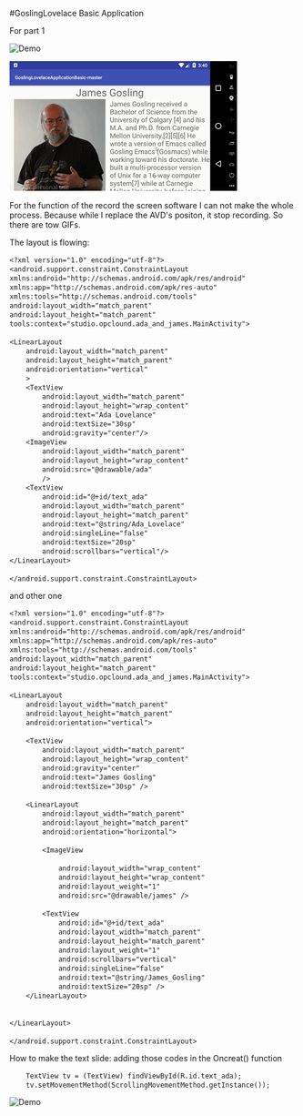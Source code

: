 #GoslingLovelace Basic Application

For part 1

![Demo](https://github.com/Hubertyori/GoslingLovelaceApplicationBasic/blob/master/Genymotion%20for%20personal%20use%20-%20Custom%20Phone%20-%207.0.0%20-%20API%2024%20-%20768x1280%20(768x1280%2C%20320dpi)%20-%20192.168.148.101%202018_3_25%2015_38_51_20180325154257.gif)

![Demo](https://github.com/Hubertyori/GoslingLovelaceApplicationBasic/blob/master/Genymotion%20for%20personal%20use%20-%20Custom%20Phone%20-%207.0.0%20-%20API%2024%20-%20768x1280%20(768x1280%2C%20320dpi)%20-%20192.168.148.101%202018_3_25%2015_39_59_20180325154316.gif)

For the function of the record the screen software I can not make the whole process. Because while I replace the AVD's positon, it stop recording. So there are tow GIFs.

The layout is flowing:

    <?xml version="1.0" encoding="utf-8"?>
    <android.support.constraint.ConstraintLayout xmlns:android="http://schemas.android.com/apk/res/android"
    xmlns:app="http://schemas.android.com/apk/res-auto"
    xmlns:tools="http://schemas.android.com/tools"
    android:layout_width="match_parent"
    android:layout_height="match_parent"
    tools:context="studio.opclound.ada_and_james.MainActivity">

    <LinearLayout
        android:layout_width="match_parent"
        android:layout_height="match_parent"
        android:orientation="vertical"
        >
        <TextView
            android:layout_width="match_parent"
            android:layout_height="wrap_content"
            android:text="Ada Lovelance"
            android:textSize="30sp"
            android:gravity="center"/>
        <ImageView
            android:layout_width="match_parent"
            android:layout_height="wrap_content"
            android:src="@drawable/ada"
            />
        <TextView
            android:id="@+id/text_ada"
            android:layout_width="match_parent"
            android:layout_height="match_parent"
            android:text="@string/Ada_Lovelace"
            android:singleLine="false"
            android:textSize="20sp"
            android:scrollbars="vertical"/>
    </LinearLayout>

    </android.support.constraint.ConstraintLayout>
    
and other one

    <?xml version="1.0" encoding="utf-8"?>
    <android.support.constraint.ConstraintLayout xmlns:android="http://schemas.android.com/apk/res/android"
    xmlns:app="http://schemas.android.com/apk/res-auto"
    xmlns:tools="http://schemas.android.com/tools"
    android:layout_width="match_parent"
    android:layout_height="match_parent"
    tools:context="studio.opclound.ada_and_james.MainActivity">

    <LinearLayout
        android:layout_width="match_parent"
        android:layout_height="match_parent"
        android:orientation="vertical">

        <TextView
            android:layout_width="match_parent"
            android:layout_height="wrap_content"
            android:gravity="center"
            android:text="James Gosling"
            android:textSize="30sp" />

        <LinearLayout
            android:layout_width="match_parent"
            android:layout_height="match_parent"
            android:orientation="horizontal">

            <ImageView

                android:layout_width="wrap_content"
                android:layout_height="wrap_content"
                android:layout_weight="1"
                android:src="@drawable/james" />

            <TextView
                android:id="@+id/text_ada"
                android:layout_width="match_parent"
                android:layout_height="match_parent"
                android:layout_weight="1"
                android:scrollbars="vertical"
                android:singleLine="false"
                android:text="@string/James_Gosling"
                android:textSize="20sp" />
        </LinearLayout>


    </LinearLayout>

    </android.support.constraint.ConstraintLayout>

How to make the text slide:
adding those codes in the Oncreat() function

        TextView tv = (TextView) findViewById(R.id.text_ada);
        tv.setMovementMethod(ScrollingMovementMethod.getInstance());


![Demo](display/demo.gif)

